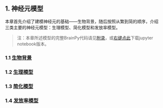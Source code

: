 ## 1. 神经元模型

本章首先介绍了建模神经元的基础——生物背景，随后按照从繁到简的顺序，介绍三类主要的神经元模型：生理模型、简化模型和发放率模型。

> 注：本章所述模型的完整BrainPy代码请见[附录](../appendix/neurons.md)，或[右键点此](../appendix/neurons.ipynb)下载jupyter notebook版本。

### 1.1 [生物背景](neurons/biological_background.md)

### 1.2 [生理模型](neurons/biophysical_models.md)

### 1.3 [简化模型](neurons/reduced_models.md)

### 1.4 [发放率模型](neurons/firing_rate_models.md)

